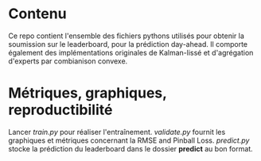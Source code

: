 # Contenu

Ce repo contient l'ensemble des fichiers pythons utilisés pour obtenir la soumission sur le leaderboard, pour la prédiction day-ahead. Il comporte également des implémentations originales de Kalman-lissé et d'agrégation d'experts par combianison convexe.

# Métriques, graphiques, reproductibilité

Lancer _train.py_ pour réaliser l'entraînement. _validate.py_ fournit les graphiques et métriques concernant la RMSE and Pinball Loss. _predict.py_ stocke la prédiction du leaderboard dans le dossier **predict** au bon format.

